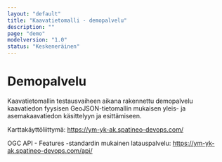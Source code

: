 ```yaml
---
layout: "default"
title: "Kaavatietomalli - demopalvelu"
description: ""
page: "demo"
modelversion: "1.0"
status: "Keskeneräinen"
---
```

# Demopalvelu

Kaavatietomallin testausvaiheen aikana rakennettu demopalvelu kaavatiedon fyysisen GeoJSON-tietomallin mukaisen yleis- ja asemakaavatiedon käsittelyyn ja esittämiseen.

Karttakäyttöliittymä: https://ym-yk-ak.spatineo-devops.com/

OGC API - Features -standardin mukainen latauspalvelu: https://ym-yk-ak.spatineo-devops.com/api/
